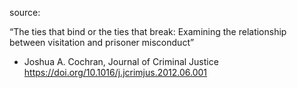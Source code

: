 source:

“The ties that bind or the ties that break: Examining the relationship
between visitation and prisoner misconduct”
- Joshua A. Cochran, Journal of Criminal Justice
https://doi.org/10.1016/j.jcrimjus.2012.06.001

